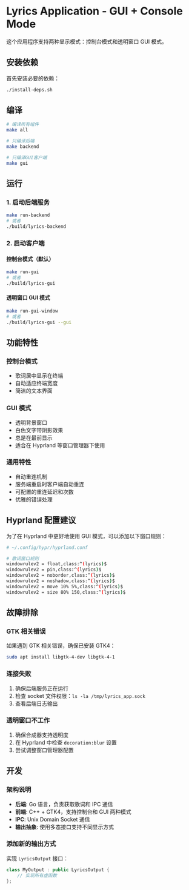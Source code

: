 # Lyrics Application - GUI + Console Mode

这个应用程序支持两种显示模式：控制台模式和透明窗口 GUI 模式。

## 安装依赖

首先安装必要的依赖：

```bash
./install-deps.sh
```

## 编译

```bash
# 编译所有组件
make all

# 只编译后端
make backend

# 只编译GUI客户端
make gui
```

## 运行

### 1. 启动后端服务
```bash
make run-backend
# 或者
./build/lyrics-backend
```

### 2. 启动客户端

#### 控制台模式（默认）
```bash
make run-gui
# 或者
./build/lyrics-gui
```

#### 透明窗口 GUI 模式
```bash
make run-gui-window
# 或者
./build/lyrics-gui --gui
```

## 功能特性

### 控制台模式
- 歌词居中显示在终端
- 自动适应终端宽度
- 简洁的文本界面

### GUI 模式
- 透明背景窗口
- 白色文字带阴影效果
- 总是在最前显示
- 适合在 Hyprland 等窗口管理器下使用

### 通用特性
- 自动重连机制
- 服务端重启时客户端自动重连
- 可配置的重连延迟和次数
- 优雅的错误处理

## Hyprland 配置建议

为了在 Hyprland 中更好地使用 GUI 模式，可以添加以下窗口规则：

```bash
# ~/.config/hypr/hyprland.conf

# 歌词窗口规则
windowrulev2 = float,class:^(lyrics)$
windowrulev2 = pin,class:^(lyrics)$
windowrulev2 = noborder,class:^(lyrics)$
windowrulev2 = noshadow,class:^(lyrics)$
windowrulev2 = move 10% 5%,class:^(lyrics)$
windowrulev2 = size 80% 150,class:^(lyrics)$
```

## 故障排除

### GTK 相关错误
如果遇到 GTK 相关错误，确保已安装 GTK4：
```bash
sudo apt install libgtk-4-dev libgtk-4-1
```

### 连接失败
1. 确保后端服务正在运行
2. 检查 socket 文件权限：`ls -la /tmp/lyrics_app.sock`
3. 查看后端日志输出

### 透明窗口不工作
1. 确保合成器支持透明度
2. 在 Hyprland 中检查 `decoration:blur` 设置
3. 尝试调整窗口管理器配置

## 开发

### 架构说明
- **后端**: Go 语言，负责获取歌词和 IPC 通信
- **前端**: C++ + GTK4，支持控制台和 GUI 两种模式
- **IPC**: Unix Domain Socket 通信
- **输出抽象**: 使用多态接口支持不同显示方式

### 添加新的输出方式
实现 `LyricsOutput` 接口：
```cpp
class MyOutput : public LyricsOutput {
    // 实现所有虚函数
};
```
